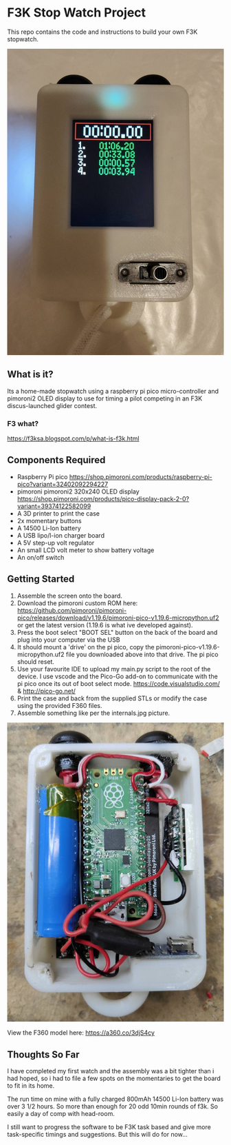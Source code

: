 # F3K Stop Watch Project
This repo contains the code and instructions to build your own F3K stopwatch.

![](/watch.jpg)

## What is it?
Its a home-made stopwatch using a raspberry pi pico micro-controller and pimoroni2 OLED display to use for timing a pilot competing in an F3K discus-launched glider contest.

### F3 what?
https://f3ksa.blogspot.com/p/what-is-f3k.html


## Components Required
 - Raspberry Pi pico https://shop.pimoroni.com/products/raspberry-pi-pico?variant=32402092294227
 - pimoroni pimoroni2 320x240 OLED display https://shop.pimoroni.com/products/pico-display-pack-2-0?variant=39374122582099
 - A 3D printer to print the case
 - 2x momentary buttons
 - A 14500 Li-Ion battery
 - A USB lipo/l-ion charger board
 - A 5V step-up volt regulator
 - An small LCD volt meter to show battery voltage
 - An on/off switch

## Getting Started
1. Assemble the screen onto the board. 
2. Download the pimoroni custom ROM here: https://github.com/pimoroni/pimoroni-pico/releases/download/v1.19.6/pimoroni-pico-v1.19.6-micropython.uf2 or get the latest version (1.19.6 is what ive developed against).
3. Press the boot select "BOOT SEL" button on the back of the board and plug into your computer via the USB
4. It should mount a 'drive' on the pi pico, copy the pimoroni-pico-v1.19.6-micropython.uf2 file you downloaded above into that drive. The pi pico should reset.
5. Use your favourite IDE to upload my main.py script to the root of the device. I use vscode and the Pico-Go add-on to communicate with the pi pico once its out of boot select mode. https://code.visualstudio.com/ & http://pico-go.net/
6. Print the case and back from the supplied STLs or modify the case using the provided F360 files.
7. Assemble something like per the internals.jpg picture.

![](/internals.jpg)

View the F360 model here:
https://a360.co/3djS4cy


## Thoughts So Far
I have completed my first watch and the assembly was a bit tighter than i had hoped, so i had to file a few spots on the momentaries to get the board to fit in its home. 

The run time on mine with a fully charged 800mAh 14500 Li-Ion battery was over 3 1/2 hours. So more than enough for 20 odd 10min rounds of f3k. So easily a day of comp with head-room.

I still want to progress the software to be F3K task based and give more task-specific timings and suggestions. But this will do for now...
